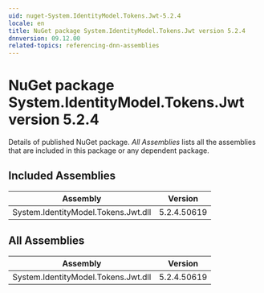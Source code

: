 ```yaml
---
uid: nuget-System.IdentityModel.Tokens.Jwt-5.2.4
locale: en
title: NuGet package System.IdentityModel.Tokens.Jwt version 5.2.4
dnnversion: 09.12.00
related-topics: referencing-dnn-assemblies
---
```


# NuGet package System.IdentityModel.Tokens.Jwt version 5.2.4
Details of published NuGet package.
*All Assemblies* lists all the assemblies that are included in this package or any dependent package.

## Included Assemblies

|Assembly|Version|
|---|---|
|System.IdentityModel.Tokens.Jwt.dll|5.2.4.50619|

## All Assemblies

|Assembly|Version|
|---|---|
|System.IdentityModel.Tokens.Jwt.dll|5.2.4.50619|

